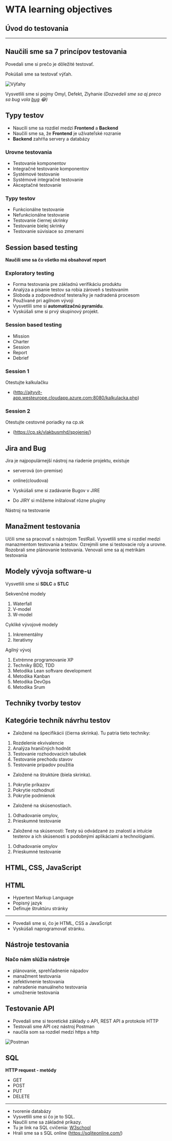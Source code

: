 # WTA learning objectives

## **Úvod do testovania**
---
Naučili sme sa 7 princípov testovania
---
Povedali sme si prečo je dôležité testovať.

Pokúšali sme sa testovať výťah.

![Výťahy](Elevators.jpg)

Vysvetlili sme si pojmy Omyl, Defekt, Zlyhanie
*(Dozvedeli sme sa aj preco sa bug vola [bug](https://www.computerimages.com/musings/computer_bug.html#) :joy:)*

## **Typy testov**
- Naucili sme sa rozdiel medzi **Frontend** a **Backend**
- Naučili sme sa, že **Frontend** je užívateľské rozranie
- **Backend** zahŕňa servery a databázy
### Urovne testovania
- Testovanie komponentov
- Integračné testovanie komponentov
- Systémové testovanie
- Systémové integračné testovanie 
- Akceptačné testovanie

### Typy testov
- Funkcionálne testovanie
- Nefunkcionálne testovanie
- Testovanie čiernej skrinky
- Testovanie bielej skrinky
- Testovanie súvisiace so zmenami



## **Session based testing** 
**Naučili sme sa čo všetko má obsahovať report**
### Exploratory testing
- Forma testovania pre základnú verifikáciu produktu
- Analýza a písanie testov sa robia zároveň s testovaním
- Sloboda a zodpovednosť testera/ky je nadradená procesom
- Používané pri agilnom vývoji
- Vysvetlili sme si **automatizačnú pyramídu**.
- Vyskúšali sme si prvý skupinový projekt.

### Session based testing
- Mission 
- Charter
- Session
- Report
- Debrief
### Session 1
Otestujte kalkulačku
- (http://ajtyvit-app.westeurope.cloudapp.azure.com:8080/kalkulacka.php)
### Session 2
Otestujte cestovné poriadky na cp.sk
- (https://cp.sk/vlakbusmhd/spojenie/)

## **Jira and Bug**
Jira je najpopulárnejší nástroj na riadenie projektu, existuje
- serverová (on-premise)
- online(cloudova)

- Vyskúšali sme si zadávanie Bugov v JIRE
- Do JIRY si môžeme inštalovať rôzne pluginy

Nástroj na testovanie

## **Manažment testovania**
Učili sme sa pracovať s nástrojom TestRail.
Vysvetlili sme si rozdiel medzi manazmentom testovania a testov.
Ozrejmili sme si testovacie roly a urovne.
Rozobrali sme plánovanie testovania.
Venovali sme sa aj metrikám testovania


## **Modely vývoja software-u** 
Vysvetlili sme si **SDLC** a **STLC** 

Sekvenčné modely<br>
1. Waterfall
2. V-model
3. W-model

Cykliké vývojové modely
1. Inkrementálny
2. Iteratívny

Agilný vývoj
1. Extrémne programovanie XP
2. Techniky BDD, TDD
3. Metodika Lean softvare development
4. Metodika Kanban
5. Metodika DevOps
6. Metodika Srum


## **Techniky tvorby testov**
## Kategórie techník návrhu testov ##
- Založené na špecifikácii (čierna skrinka).
Tu patria tieto techniky: 
1. Rozdelenie ekvivalencie
2. Analýza hraničných hodnôt
3. Testovanie rozhodovacích tabuliek
4. Testovanie prechodu stavov 
5. Testovanie prípadov použitia

- Založené na štruktúre (biela skrinka).
1. Pokrytie príkazov
2. Pokrytie rozhodnutí
3. Pokrytie podmienok
- Založené na skúsenostiach.
1. Odhadovanie omylov, 
2. Prieskumné testovanie

- Založené na skúsenosti: Testy sú odvádzané zo znalostí a intuície testerov a ich skúsenosti s podobnými aplikáciami a technológiami. 
1. Odhadovanie omylov
2. Prieskumné testovanie




## **HTML, CSS, JavaScript**
## HTML ##
- Hypertext Markup Language
- Popisný jazyk
- Definuje štruktúru stránky
---



- Povedali sme si, čo je HTML, CSS a JavaScript
- Vyskúšali naprogramovať stránku.


## **Nástroje testovania** 
### Načo nám slúžia nástroje ###
- plánovanie, sprehľadnenie nápadov
- manažment testovania
- zefektívnenie testovania
- nahradenie manuálneho testovania
- umožnenie testovania



## **Testovanie API** 
- Povedali sme si teoretické základy o API, REST API a protokole HTTP
- Testovali sme API cez nástroj Postman
- naučila som sa rozdiel medzi https a http

![Postman](postman.png)
## **SQL** 
**HTTP request - metódy** 
- GET
- POST
- PUT
- DELETE
---

- tvorenie databázy
- Vysvetlili sme si čo je to SQL.
- Naučili sme sa základné príkazy.
- Tu je link na SQL cvičenia:
[W3school](https://www.w3schools.com/sql/sql_exercises.asp
)
- Hrali sme sa s SQL online (https://sqliteonline.com/)
